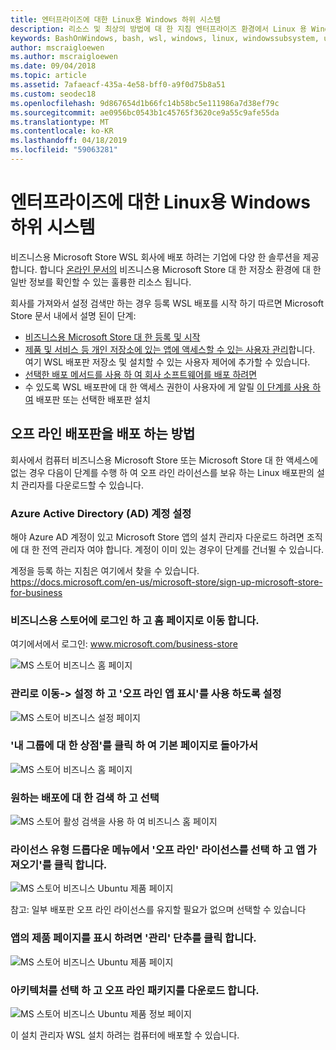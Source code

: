 ```yaml
---
title: 엔터프라이즈에 대한 Linux용 Windows 하위 시스템
description: 리소스 및 최상의 방법에 대 한 지침 엔터프라이즈 환경에서 Linux 용 Windows 하위 시스템을 사용합니다.
keywords: BashOnWindows, bash, wsl, windows, linux, windowssubsystem, ubuntu, debian, suse, windows 10, enterprise, 배포, 오프 라인 패키지, 저장소, 배포, 설치, 용 windows 하위 시스템에 설치
author: mscraigloewen
ms.author: mscraigloewen
ms.date: 09/04/2018
ms.topic: article
ms.assetid: 7afaeacf-435a-4e58-bff0-a9f0d75b8a51
ms.custom: seodec18
ms.openlocfilehash: 9d867654d1b66fc14b58bc5e111986a7d38ef79c
ms.sourcegitcommit: ae0956bc0543b1c45765f3620ce9a55c9afe55da
ms.translationtype: MT
ms.contentlocale: ko-KR
ms.lasthandoff: 04/18/2019
ms.locfileid: "59063281"
---
```

# <a name="windows-subsystem-for-linux-for-enterprise"></a>엔터프라이즈에 대한 Linux용 Windows 하위 시스템

비즈니스용 Microsoft Store WSL 회사에 배포 하려는 기업에 다양 한 솔루션을 제공 합니다. 합니다 [온라인 문서의](https://docs.microsoft.com/en-us/microsoft-store/) 비즈니스용 Microsoft Store 대 한 저장소 환경에 대 한 일반 정보를 확인할 수 있는 훌륭한 리소스 됩니다.

회사를 가져와서 설정 검색만 하는 경우 등록 WSL 배포를 시작 하기 따르면 Microsoft Store 문서 내에서 설명 된이 단계:

* [비즈니스용 Microsoft Store 대 한 등록 및 시작](https://docs.microsoft.com/en-us/microsoft-store/sign-up-microsoft-store-for-business-overview)
* [제품 및 서비스 등 개인 저장소에 있는 앱에 액세스할 수 있는 사용자 관리](https://docs.microsoft.com/en-us/microsoft-store/manage-apps-microsoft-store-for-business-overview)합니다. 여기 WSL 배포판 저장소 및 설치할 수 있는 사용자 제어에 추가할 수 있습니다.
* [선택한 배포 메서드를 사용 하 여 회사 소프트웨어를 배포 하려면](https://docs.microsoft.com/en-us/microsoft-store/distribute-apps-to-your-employees-microsoft-store-for-business)
* 수 있도록 WSL 배포판에 대 한 액세스 권한이 사용자에 게 알릴 [이 단계를 사용 하 여](https://docs.microsoft.com/en-us/windows/wsl/install-win10) 배포판 또는 선택한 배포판 설치 

## <a name="how-to-distribute-a-distro-offline"></a>오프 라인 배포판을 배포 하는 방법

회사에서 컴퓨터 비즈니스용 Microsoft Store 또는 Microsoft Store 대 한 액세스에 없는 경우 다음이 단계를 수행 하 여 오프 라인 라이선스를 보유 하는 Linux 배포판의 설치 관리자를 다운로드할 수 있습니다. 

### <a name="set-up-an-azure-active-directory-ad-account"></a>Azure Active Directory (AD) 계정 설정 

해야 Azure AD 계정이 있고 Microsoft Store 앱의 설치 관리자 다운로드 하려면 조직에 대 한 전역 관리자 여야 합니다. 계정이 이미 있는 경우이 단계를 건너뛸 수 있습니다.

계정을 등록 하는 지침은 여기에서 찾을 수 있습니다. https://docs.microsoft.com/en-us/microsoft-store/sign-up-microsoft-store-for-business

### <a name="sign-into-the-store-for-business-and-go-to-the-homepage"></a>비즈니스용 스토어에 로그인 하 고 홈 페이지로 이동 합니다.
여기에서에서 로그인: www.microsoft.com/business-store

![MS 스토어 비즈니스 홈 페이지](media/offlineinstallscreens/1-screen.png)

### <a name="go-to-manage-settings-and-enable-show-offline-apps"></a>관리로 이동-> 설정 하 고 '오프 라인 앱 표시'를 사용 하도록 설정

![MS 스토어 비즈니스 설정 페이지](media/offlineinstallscreens/2-screen.png)

### <a name="go-back-to-the-main-page-by-clicking-shop-for-my-group"></a>'내 그룹에 대 한 상점'를 클릭 하 여 기본 페이지로 돌아가서

![MS 스토어 비즈니스 홈 페이지](media/offlineinstallscreens/1-screen.png)

### <a name="search-for-your-desired-distro-and-select-it"></a>원하는 배포에 대 한 검색 하 고 선택

![MS 스토어 활성 검색을 사용 하 여 비즈니스 홈 페이지](media/offlineinstallscreens/3-screen.png)

### <a name="select-an-offline-license-in-the-license-type-dropdown-menu-and-click-get-the-app"></a>라이선스 유형 드롭다운 메뉴에서 '오프 라인' 라이선스를 선택 하 고 앱 가져오기'를 클릭 합니다.

![MS 스토어 비즈니스 Ubuntu 제품 페이지](media/offlineinstallscreens/4-screen.png)

참고: 일부 배포판 오프 라인 라이선스를 유지할 필요가 없으며 선택할 수 있습니다

### <a name="click-the-manage-button-to-get-to-the-apps-product-page"></a>앱의 제품 페이지를 표시 하려면 '관리' 단추를 클릭 합니다.

![MS 스토어 비즈니스 Ubuntu 제품 페이지](media/offlineinstallscreens/5-screen.png)

### <a name="select-your-architecture-and-download-the-package-for-offline-use"></a>아키텍처를 선택 하 고 오프 라인 패키지를 다운로드 합니다.

![MS 스토어 비즈니스 Ubuntu 제품 정보 페이지](media/offlineinstallscreens/6-screen.png)

이 설치 관리자 WSL 설치 하려는 컴퓨터에 배포할 수 있습니다.